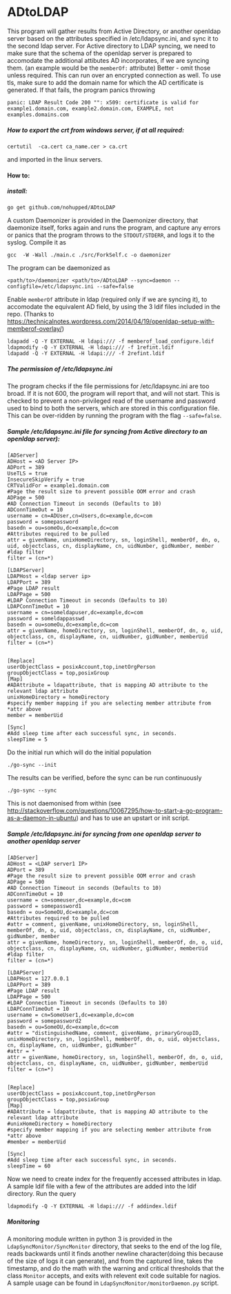 # ADtoLDAP
This program will gather results from Active Directory, or another openldap server based on the attributes specified in /etc/ldapsync.ini, and sync it to the second ldap server. For Active directory to LDAP syncing, we need to make sure that the schema of the openldap server is prepared to accomodate the additional attibutes AD incorporates, if we are syncing them. (an example would be the `memberOf:` attribute) Better - omit those unless required.
This can run over an encrypted connection as well. To use tls, make sure to add the domain name for which the AD certificate is generated. If that fails, the program panics throwing 
```
panic: LDAP Result Code 200 "": x509: certificate is valid for example1.domain.com, example2.domain.com, EXAMPLE, not examples.domains.com
```

##### How to export the crt from windows server, if at all required:

```
certutil  -ca.cert ca_name.cer > ca.crt
```
and imported in the linux servers.
#### How to:
##### install:
```
go get github.com/nohupped/ADtoLDAP
```
A custom Daemonizer is provided in the Daemonizer directory, that daemonize itself, forks again and runs the program, and capture any errors or panics that the program throws to the `STDOUT/STDERR`, and logs it to the syslog. Compile it as 
```
gcc  -W -Wall ./main.c ./src/ForkSelf.c -o daemonizer
```
The program can be daemonized as 
```
<path/to>/daemonizer <path/to>/ADtoLDAP --sync=daemon --configfile=/etc/ldapsync.ini --safe=false
```

Enable `memberOf` attribute in ldap (required only if we are syncing it), to accomodate the equivalent AD field, by using the 3 ldif files included in the repo.
(Thanks to https://technicalnotes.wordpress.com/2014/04/19/openldap-setup-with-memberof-overlay/)

```
ldapadd -Q -Y EXTERNAL -H ldapi:/// -f memberof_load_configure.ldif 
ldapmodify -Q -Y EXTERNAL -H ldapi:/// -f 1refint.ldif
ldapadd -Q -Y EXTERNAL -H ldapi:/// -f 2refint.ldif
```

##### The permission of /etc/ldapsync.ini

The program checks if the file permissions for /etc/ldapsync.ini are too broad. If it is not 600, the program will report that, and will not start. This is checked to prevent a non-privileged read of the username and password used to bind to both the servers, which are stored in this configuration file. This can be over-ridden by running the program with the flag `--safe=false`.

##### Sample /etc/ldapsync.ini file for syncing from Active directory to an openldap server):
```
[ADServer]
ADHost = <AD Server IP>
ADPort = 389
UseTLS = true
InsecureSkipVerify = true
CRTValidFor = example1.domain.com
#Page the result size to prevent possible OOM error and crash
ADPage = 500
#AD Connection Timeout in seconds (Defaults to 10)
ADConnTimeOut = 10
username = cn=ADUser,cn=Users,dc=example,dc=com
password = somepassword
basedn = ou=someOu,dc=example,dc=com
#Attributes required to be pulled
attr = givenName, unixHomeDirectory, sn, loginShell, memberOf, dn, o, uid, objectclass, cn, displayName, cn, uidNumber, gidNumber, member
#ldap filter
filter = (cn=*)

[LDAPServer]
LDAPHost = <ldap server ip>
LDAPPort = 389
#Page LDAP result
LDAPPage = 500
#LDAP Connection Timeout in seconds (Defaults to 10)
LDAPConnTimeOut = 10
username = cn=someldapuser,dc=example,dc=com
password = someldappasswd
basedn = ou=someOu,dc=example,dc=com
attr = givenName, homeDirectory, sn, loginShell, memberOf, dn, o, uid, objectclass, cn, displayName, cn, uidNumber, gidNumber, memberUid
filter = (cn=*)


[Replace]
userObjectClass = posixAccount,top,inetOrgPerson
groupObjectClass = top,posixGroup
[Map]
#ADAttribute = ldapattribute, that is mapping AD attribute to the relevant ldap attribute
unixHomeDirectory = homeDirectory
#specify member mapping if you are selecting member attribute from *attr above
member = memberUid

[Sync]
#Add sleep time after each successful sync, in seconds.
sleepTime = 5

```
Do the initial run which will do the initial population 

`./go-sync --init`

The results can be verified, before the sync can be run continuously

`./go-sync --sync`

This is not daemonised from within (see http://stackoverflow.com/questions/10067295/how-to-start-a-go-program-as-a-daemon-in-ubuntu) and has to use an upstart or init script.


##### Sample /etc/ldapsync.ini for syncing from one openldap server to another openldap server

```
[ADServer]
ADHost = <LDAP server1 IP>
ADPort = 389
#Page the result size to prevent possible OOM error and crash
ADPage = 500
#AD Connection Timeout in seconds (Defaults to 10)
ADConnTimeOut = 10
username = cn=someuser,dc=example,dc=com
password = somepassword1
basedn = ou=SomeOU,dc=example,dc=com
#Attributes required to be pulled
#attr = comment, givenName, unixHomeDirectory, sn, loginShell, memberOf, dn, o, uid, objectclass, cn, displayName, cn, uidNumber, gidNumber, member
attr = givenName, homeDirectory, sn, loginShell, memberOf, dn, o, uid, objectclass, cn, displayName, cn, uidNumber, gidNumber, memberUid
#ldap filter
filter = (cn=*)

[LDAPServer]
LDAPHost = 127.0.0.1
LDAPPort = 389
#Page LDAP result
LDAPPage = 500
#LDAP Connection Timeout in seconds (Defaults to 10)
LDAPConnTimeOut = 10
username = cn=SomeUser1,dc=example,dc=com
password = somepassword2
basedn = ou=SomeOU,dc=example,dc=com
#attr = "distinguishedName, comment, givenName, primaryGroupID, unixHomeDirectory, sn, loginShell, memberOf, dn, o, uid, objectclass, cn, displayName, cn, uidNumber, gidNumber"
#attr = *
attr = givenName, homeDirectory, sn, loginShell, memberOf, dn, o, uid, objectclass, cn, displayName, cn, uidNumber, gidNumber, memberUid
filter = (cn=*)


[Replace]
userObjectClass = posixAccount,top,inetOrgPerson
groupObjectClass = top,posixGroup
[Map]
#ADAttribute = ldapattribute, that is mapping AD attribute to the relevant ldap attribute
#unixHomeDirectory = homeDirectory
#specify member mapping if you are selecting member attribute from *attr above
#member = memberUid

[Sync]
#Add sleep time after each successful sync, in seconds.
sleepTime = 60

```

Now we need to create index for the frequently accessed attributes in ldap. A sample ldif file with a few of the attributes are added into the ldif directory. Run the query

```ldapmodify -Q -Y EXTERNAL -H ldapi:/// -f addindex.ldif```

##### Monitoring
A monitoring module written in python 3 is provided in the `LdapSyncMonitor/SyncMonitor` directory, that seeks to the end of the log file, reads backwards until it finds another newline character(doing this because of the size of logs it can generate), and from the captured line, takes the timestamp, and do the math with the warning and critical thresholds that the class `Monitor` accepts, and exits with relevent exit code suitable for nagios. A sample usage can be found in `LdapSyncMonitor/monitorDaemon.py` script. 
